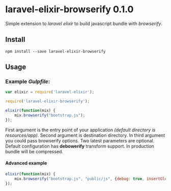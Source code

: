 # laravel-elixir-browserify 0.1.0

Simple extension to *laravel elixir* to build javascript bundle with *browserify*.

## Install

```
npm install --save laravel-elixir-browserify
```

## Usage

### Example *Gulpfile*:

```javascript
var elixir = require('laravel-elixir');

require('laravel-elixir-browserify');

elixir(function(mix) {
    mix.browserify("bootstrap.js");
});
```

First argument is the entry point of your application _(default directory is resources/app)_. Second argument is destination directory. In third argument you could pass browserify options. Two latest parameters are optional. Default configuration has **debowerify** transform support. In production bundle will be compressed.

#### Advanced example

```javascript
elixir(function(mix) {
    mix.browserify("bootstrap.js", "public/js", {debug: true, insertGlobals: true});
});
```